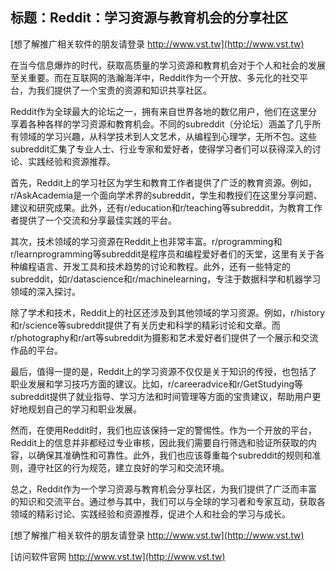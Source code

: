 ## **标题：Reddit：学习资源与教育机会的分享社区**

[想了解推广相关软件的朋友请登录 http://www.vst.tw](http://www.vst.tw)

在当今信息爆炸的时代，获取高质量的学习资源和教育机会对于个人和社会的发展至关重要。而在互联网的浩瀚海洋中，Reddit作为一个开放、多元化的社交平台，为我们提供了一个宝贵的资源和知识共享社区。

Reddit作为全球最大的论坛之一，拥有来自世界各地的数亿用户，他们在这里分享着各种各样的学习资源和教育机会。不同的subreddit（分论坛）涵盖了几乎所有领域的学习兴趣，从科学技术到人文艺术，从编程到心理学，无所不包。这些subreddit汇集了专业人士、行业专家和爱好者，使得学习者们可以获得深入的讨论、实践经验和资源推荐。

首先，Reddit上的学习社区为学生和教育工作者提供了广泛的教育资源。例如，r/AskAcademia是一个面向学术界的subreddit，学生和教授们在这里分享问题、建议和研究成果。此外，还有r/education和r/teaching等subreddit，为教育工作者提供了一个交流和分享最佳实践的平台。

其次，技术领域的学习资源在Reddit上也非常丰富。r/programming和r/learnprogramming等subreddit是程序员和编程爱好者们的天堂，这里有关于各种编程语言、开发工具和技术趋势的讨论和教程。此外，还有一些特定的subreddit，如r/datascience和r/machinelearning，专注于数据科学和机器学习领域的深入探讨。

除了学术和技术，Reddit上的社区还涉及到其他领域的学习资源。例如，r/history和r/science等subreddit提供了有关历史和科学的精彩讨论和文章。而r/photography和r/art等subreddit为摄影和艺术爱好者们提供了一个展示和交流作品的平台。

最后，值得一提的是，Reddit上的学习资源不仅仅是关于知识的传授，也包括了职业发展和学习技巧方面的建议。比如，r/careeradvice和r/GetStudying等subreddit提供了就业指导、学习方法和时间管理等方面的宝贵建议，帮助用户更好地规划自己的学习和职业发展。

然而，在使用Reddit时，我们也应该保持一定的警惕性。作为一个开放的平台，Reddit上的信息并非都经过专业审核，因此我们需要自行筛选和验证所获取的内容，以确保其准确性和可靠性。此外，我们也应该尊重每个subreddit的规则和准则，遵守社区的行为规范，建立良好的学习和交流环境。

总之，Reddit作为一个学习资源与教育机会分享社区，为我们提供了广泛而丰富的知识和交流平台。通过参与其中，我们可以与全球的学习者和专家互动，获取各领域的精彩讨论、实践经验和资源推荐，促进个人和社会的学习与成长。

[想了解推广相关软件的朋友请登录 http://www.vst.tw](http://www.vst.tw)


[访问软件官网 http://www.vst.tw](http://www.vst.tw)
